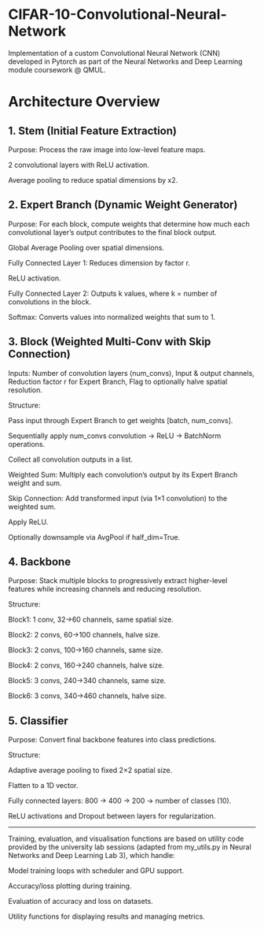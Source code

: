 # CIFAR-10-Convolutional-Neural-Network
Implementation of a custom Convolutional Neural Network (CNN) developed in Pytorch as part of the Neural Networks and Deep Learning module coursework @ QMUL.


# Architecture Overview

## 1. Stem (Initial Feature Extraction)

Purpose: Process the raw image into low-level feature maps.

2 convolutional layers with ReLU activation.

Average pooling to reduce spatial dimensions by x2.

## 2. Expert Branch (Dynamic Weight Generator)

Purpose: For each block, compute weights that determine how much each convolutional layer’s output contributes to the final block output.

Global Average Pooling over spatial dimensions.

Fully Connected Layer 1: Reduces dimension by factor r.

ReLU activation.

Fully Connected Layer 2: Outputs k values, where k = number of convolutions in the block.

Softmax: Converts values into normalized weights that sum to 1.

## 3. Block (Weighted Multi-Conv with Skip Connection)

Inputs:
Number of convolution layers (num_convs),
Input & output channels,
Reduction factor r for Expert Branch,
Flag to optionally halve spatial resolution.

Structure:

Pass input through Expert Branch to get weights [batch, num_convs].

Sequentially apply num_convs convolution → ReLU → BatchNorm operations.

Collect all convolution outputs in a list.

Weighted Sum: Multiply each convolution’s output by its Expert Branch weight and sum.

Skip Connection: Add transformed input (via 1×1 convolution) to the weighted sum.

Apply ReLU.

Optionally downsample via AvgPool if half_dim=True.

## 4. Backbone
Purpose: Stack multiple blocks to progressively extract higher-level features while increasing channels and reducing resolution.

Structure:

Block1: 1 conv, 32→60 channels, same spatial size.

Block2: 2 convs, 60→100 channels, halve size.

Block3: 2 convs, 100→160 channels, same size.

Block4: 2 convs, 160→240 channels, halve size.

Block5: 3 convs, 240→340 channels, same size.

Block6: 3 convs, 340→460 channels, halve size.

## 5. Classifier

Purpose: Convert final backbone features into class predictions.

Structure:

Adaptive average pooling to fixed 2×2 spatial size.

Flatten to a 1D vector.

Fully connected layers: 800 → 400 → 200 → number of classes (10).

ReLU activations and Dropout between layers for regularization.

---

Training, evaluation, and visualisation functions are based on utility code provided by the university lab sessions (adapted from my_utils.py in Neural Networks and Deep Learning Lab 3), which handle:

Model training loops with scheduler and GPU support.

Accuracy/loss plotting during training.

Evaluation of accuracy and loss on datasets.

Utility functions for displaying results and managing metrics.
